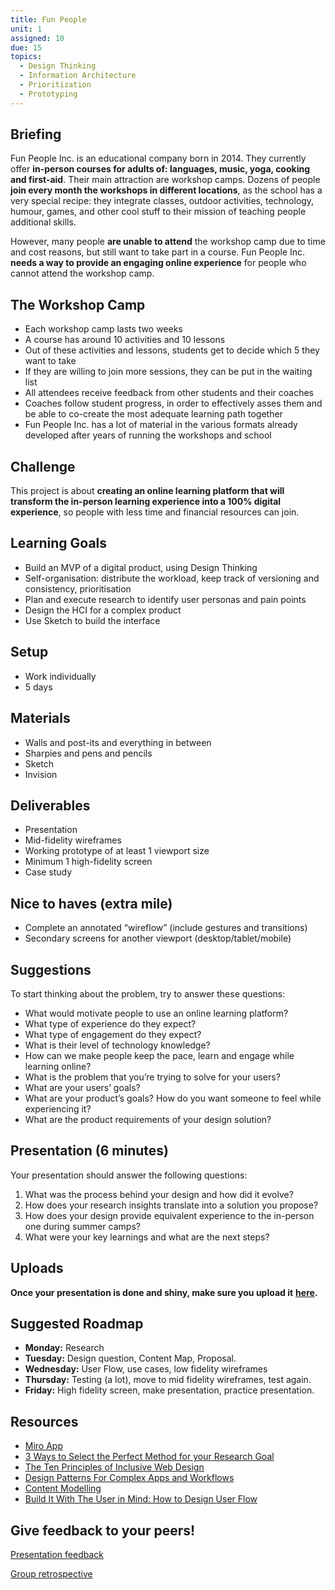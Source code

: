 ```yaml
---
title: Fun People
unit: 1
assigned: 10
due: 15
topics:
  - Design Thinking
  - Information Architecture
  - Prioritization
  - Prototyping
---
```

## Briefing

Fun People Inc. is an educational company born in 2014. They currently offer **in-person courses for adults of: languages, music, yoga, cooking and first-aid**. Their main attraction are workshop camps. Dozens of people **join every month the workshops in different locations**, as the school has a very special recipe: they integrate classes, outdoor activities, technology, humour, games, and other cool stuff to their mission of teaching people additional skills.

However, many people **are unable to attend** the workshop camp due to time and cost reasons, but still want to take part in a course. Fun People Inc. **needs a way to provide an engaging online experience** for people who cannot attend the workshop camp.

## The Workshop Camp

* Each workshop camp lasts two weeks
* A course has around 10 activities and 10 lessons
* Out of these activities and lessons, students get to decide which 5 they want to take
* If they are willing to join more sessions, they can be put in the waiting list
* All attendees receive feedback from other students and their coaches
* Coaches follow student progress, in order to effectively asses them and be able to co-create the most adequate learning path together
* Fun People Inc. has a lot of material in the various formats already developed after years of running the workshops and school

## Challenge

This project is about **creating an online learning platform that will transform the in-person learning experience into a 100% digital experience**, so people with less time and financial resources can join.

## Learning Goals

* Build an MVP of a digital product, using Design Thinking
* Self-organisation: distribute the workload, keep track of versioning and consistency, prioritisation
* Plan and execute research to identify user personas and pain points
* Design the HCI for a complex product
* Use Sketch to build the interface

## Setup

* Work individually
* 5 days

## Materials

* Walls and post-its and everything in between
* Sharpies and pens and pencils
* Sketch
* Invision

## Deliverables

* Presentation
* Mid-fidelity wireframes
* Working prototype of at least 1 viewport size
* Minimum 1 high-fidelity screen 
* Case study

## Nice to haves (extra mile)

* Complete an annotated “wireflow” (include gestures and transitions)
* Secondary screens for another viewport (desktop/tablet/mobile)

## Suggestions

To start thinking about the problem, try to answer these questions:

* What would motivate people to use an online learning platform?
* What type of experience do they expect?
* What type of engagement do they expect?
* What is their level of technology knowledge?
* How can we make people keep the pace, learn and engage while learning online?
* What is the problem that you’re trying to solve for your users?
* What are your users’ goals?
* What are your product’s goals? How do you want someone to feel while experiencing it?
* What are the product requirements of your design solution?

## Presentation (6 minutes)

Your presentation should answer the following questions:

1. What was the process behind your design and how did it evolve?
2. How does your research insights translate into a solution you propose?
3. How does your design provide equivalent experience to the in-person one during summer camps?
4. What were your key learnings and what are the next steps?

## Uploads

**Once your presentation is done and shiny, make sure you upload it** [**here**](https://drive.google.com/drive/u/2/folders/1GAuXd0EeILC4DQ7QSeoV_7QTc4CWoVWJ)**.**

## Suggested Roadmap

- **Monday:** Research
- **Tuesday:** Design question, Content Map, Proposal.
- **Wednesday:** User Flow, use cases, low fidelity wireframes
- **Thursday:** Testing (a lot), move to mid fidelity wireframes, test again.
- **Friday:** High fidelity screen, make presentation, practice presentation. 

## **Resources**

* [Miro App](https://miro.com/)
* [3 Ways to Select the Perfect Method for your Research Goal](https://uxmastery.com/3-ways-to-select-the-perfect-method-for-your-research-goal/)
* [The Ten Principles of Inclusive Web Design](https://principles.design/examples/the-ten-principles-of-inclusive-design)
* [Design Patterns For Complex Apps and Workflows](https://www.nngroup.com/videos/complex-apps-workflows/?utm_source=Alertbox&utm_campaign=d06b4b598b-Intelligent_Assistants_UX_Workshop_2018_07_23&utm_medium=email&utm_term=0_7f29a2b335-d06b4b598b-40353313)
* [Content Modelling](https://alistapart.com/article/content-modelling-a-master-skill/)
* [Build It With The User in Mind: How to Design User Flow](https://conversionxl.com/blog/how-to-design-user-flow/)

## Give feedback to your peers!

[Presentation feedback](https://drive.google.com/drive/u/2/folders/1Gp5bTv3CVJc_ZdQo-cCIUKT1lrO4pZe4)

[Group retrospective](https://drive.google.com/drive/u/2/folders/1zt7u5MYLNAqXHDQ8yPnrd5jlx-YvLRLX)
